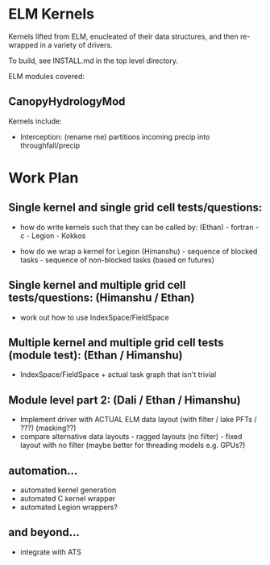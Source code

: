 ELM Kernels
================


Kernels lifted from ELM, enucleated of their data structures, and then
re-wrapped in a variety of drivers.

To build, see INSTALL.md in the top level directory.


ELM modules covered:

CanopyHydrologyMod
--------------------

Kernels include:

* Interception: (rename me) partitions incoming precip into throughfall/precip



Work Plan
=================

Single kernel and single grid cell tests/questions:
-----------------------------------------------------------------------------

- how do write kernels such that they can be called by:         (Ethan)
        - fortran
        - c
        - Legion
        - Kokkos

- how do we wrap a kernel for Legion                    (Himanshu)
        - sequence of blocked tasks
        - sequence of non-blocked tasks (based on futures)
        



Single kernel and multiple grid cell tests/questions:   (Himanshu / Ethan)
-----------------------------------------------------------------------------

- work out how to use IndexSpace/FieldSpace             



Multiple kernel and multiple grid cell tests (module test): (Ethan / Himanshu)
------------------------------------------------------------------------------

- IndexSpace/FieldSpace + actual task graph that isn't trivial


Module level part 2:            (Dali / Ethan / Himanshu)
-----------------------------------------------------------------------------

- Implement driver with ACTUAL ELM data layout (with filter / lake PFTs / ???) (masking??)
- compare alternative data layouts
        - ragged layouts (no filter)
        - fixed layout with no filter (maybe better for threading models e.g. GPUs?)


automation...
-----------------------------------------------------------------------------

- automated kernel generation
- automated C kernel wrapper
- automated Legion wrappers?


and beyond...
-----------------------------------------------------------------------------

- integrate with ATS
